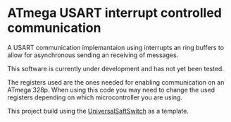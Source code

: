 # ATmega USART interrupt controlled communication

A USART communication implemantaion using interrupts an ring buffers to allow for asynchronous sending an receiving of messages.

This software is currently under development and has not yet been tested.

The registers used are the ones needed for enabling communication on an ATmega 328p. When using this code you may need to change the used registers depending on which microcontroller you are using.

This project build using the [UniversalSaftSwitch](https://github.com/rralf/UniversalSaftSwitch) as a template.
